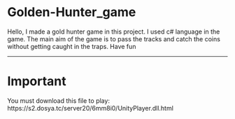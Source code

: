 # Golden-Hunter_game
Hello, I made a gold hunter game in this project. I used c# language in the game. The main aim of the game is to pass the tracks and catch the coins without getting caught in the traps. Have fun
<hr>

<h1>Important</h1>
You must download this file to play:
https://s2.dosya.tc/server20/6mm8i0/UnityPlayer.dll.html
